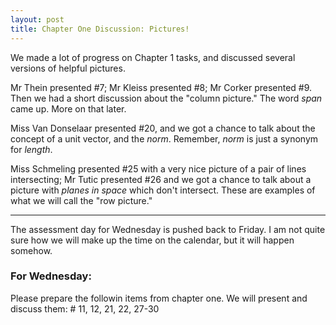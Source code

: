 ```yaml
---
layout: post
title: Chapter One Discussion: Pictures!
---
```


We made a lot of progress on Chapter 1 tasks, and discussed several versions of
helpful pictures.

Mr Thein presented \#7; Mr Kleiss presented \#8; Mr Corker presented \#9. Then
we had a short discussion about the "column picture." The word _span_ came up.
More on that later.

Miss Van Donselaar presented \#20, and we got a chance to talk about the concept
of a unit vector, and the _norm_. Remember, _norm_ is just a synonym for _length_.

Miss Schmeling presented \#25 with a very nice picture of a pair of lines
intersecting; Mr Tutic presented \#26 and we got a chance to talk about a picture
with _planes in space_ which don't intersect. These are examples of what we will
call the "row picture."

---

The assessment day for Wednesday is pushed back to Friday. I am not quite sure how
we will make up the time on the calendar, but it will happen somehow.

### For Wednesday:

Please prepare the followin items from chapter one. We will present and discuss them:
\# 11, 12, 21, 22, 27-30
